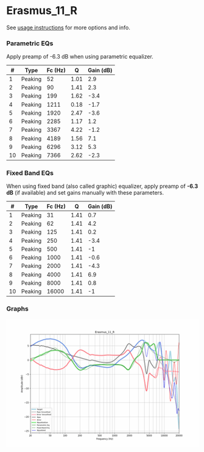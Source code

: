 # Erasmus_11_R
See [usage instructions](https://github.com/jaakkopasanen/AutoEq#usage) for more options and info.

### Parametric EQs
Apply preamp of -6.3 dB when using parametric equalizer.

|   # | Type    |   Fc (Hz) |    Q |   Gain (dB) |
|-----|---------|-----------|------|-------------|
|   1 | Peaking |        52 | 1.01 |         2.9 |
|   2 | Peaking |        90 | 1.41 |         2.3 |
|   3 | Peaking |       199 | 1.62 |        -3.4 |
|   4 | Peaking |      1211 | 0.18 |        -1.7 |
|   5 | Peaking |      1920 | 2.47 |        -3.6 |
|   6 | Peaking |      2285 | 1.17 |         1.2 |
|   7 | Peaking |      3367 | 4.22 |        -1.2 |
|   8 | Peaking |      4189 | 1.56 |         7.1 |
|   9 | Peaking |      6296 | 3.12 |         5.3 |
|  10 | Peaking |      7366 | 2.62 |        -2.3 |

### Fixed Band EQs
When using fixed band (also called graphic) equalizer, apply preamp of **-6.3 dB** (if available) and set gains manually with these parameters.

|   # | Type    |   Fc (Hz) |    Q |   Gain (dB) |
|-----|---------|-----------|------|-------------|
|   1 | Peaking |        31 | 1.41 |         0.7 |
|   2 | Peaking |        62 | 1.41 |         4.2 |
|   3 | Peaking |       125 | 1.41 |         0.2 |
|   4 | Peaking |       250 | 1.41 |        -3.4 |
|   5 | Peaking |       500 | 1.41 |        -1   |
|   6 | Peaking |      1000 | 1.41 |        -0.6 |
|   7 | Peaking |      2000 | 1.41 |        -4.3 |
|   8 | Peaking |      4000 | 1.41 |         6.9 |
|   9 | Peaking |      8000 | 1.41 |         0.8 |
|  10 | Peaking |     16000 | 1.41 |        -1   |

### Graphs
![](./Erasmus_11_R.png)
